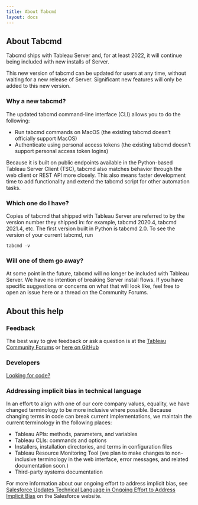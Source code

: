 ```yaml
---
title: About Tabcmd
layout: docs
---
```



## About Tabcmd
Tabcmd ships with Tableau Server and, for at least 2022, it will continue being included with new installs of Server. 

This new version of tabcmd can be updated for users at any time, without waiting for a new release of Server. Significant new features will only be added to this new version.

### Why a new tabcmd? 
The updated tabcmd command-line interface (CLI) allows you to do the following:
* Run tabcmd commands on MacOS (the existing tabcmd doesn’t officially support MacOS)
* Authenticate using personal access tokens (the existing tabcmd doesn’t support personal access token logins)

Because it is built on public endpoints available in the Python-based Tableau Server Client (TSC), tabcmd also matches behavior through the web client or REST API more closely. This also means faster development time to add functionality and extend the tabcmd script for other automation tasks.

### Which one do I have?
Copies of tabcmd that shipped with Tableau Server are referred to by the version number they shipped in: for example, tabcmd 2020.4, tabcmd 2021.4, etc. The first version built in Python is tabcmd 2.0. To see the version of your current tabcmd, run

`tabcmd -v`

### Will one of them go away?
At some point in the future, tabcmd will no longer be included with Tableau Server. We have no intention of breaking Server install flows. If you have specific suggestions or concerns on what that will look like, feel free to open an issue here or a thread on the Community Forums.

## About this help

### Feedback 
The best way to give feedback or ask a question is at the [Tableau Community Forums](https://community.tableau.com/s/topic/0TO4T000000QT6xWAG/tabcmd) or [here on GitHub](https://github.com/tableau/tabcmd/issues)

### Developers
[Looking for code?](https://github.com/tableau/tabcmd)

### Addressing implicit bias in technical language
In an effort to align with one of our core company values, equality, we have changed terminology to be more inclusive where possible. Because changing terms in code can break current implementations, we maintain the current terminology in the following places:

- Tableau APIs: methods, parameters, and variables
- Tableau CLIs: commands and options
- Installers, installation directories, and terms in configuration files
- Tableau Resource Monitoring Tool (we plan to make changes to non-inclusive terminology in the web interface, error messages, and related documentation soon.)
- Third-party systems documentation

For more information about our ongoing effort to address implicit bias, see [Salesforce Updates Technical Language in Ongoing Effort to Address Implicit Bias](https://www.salesforce.com/news/stories/salesforce-updates-technical-language-in-ongoing-effort-to-address-implicit-bias) on the Salesforce website.
